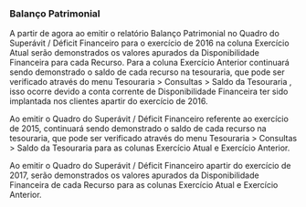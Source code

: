 ### **Balanço Patrimonial**

A partir de agora ao emitir o relatório Balanço Patrimonial no Quadro do Superávit / Déficit Financeiro para o exercício de 2016 na coluna Exercício Atual serão demonstrados os valores apurados da Disponibilidade Financeira para cada Recurso. Para a coluna Exercício Anterior continuará sendo demonstrado o saldo de cada recurso na tesouraria, que pode ser verificado através do menu Tesouraria > Consultas > Saldo da Tesouraria , isso ocorre devido a conta corrente de Disponibilidade Financeira ter sido implantada nos clientes apartir do exercício de 2016.

Ao emitir o  Quadro do Superávit / Déficit Financeiro referente ao exercício de 2015, continuará sendo demonstrado o saldo de cada recurso na tesouraria, que pode ser verificado através do menu Tesouraria > Consultas > Saldo da Tesouraria para as colunas Exercício Atual e Exercício Anterior.

Ao emitir o  Quadro do Superávit / Déficit Financeiro apartir do exercício de 2017, serão demonstrados os valores apurados da Disponibilidade Financeira de cada  Recurso para as colunas Exercício Atual e Exercício Anterior. 

